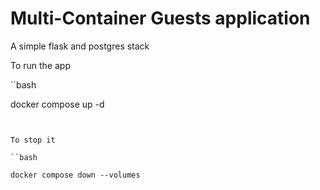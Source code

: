 # Multi-Container Guests application

A simple flask and postgres stack

To run the app

``bash

docker compose up -d

```


To stop it

``bash

docker compose down --volumes

```
